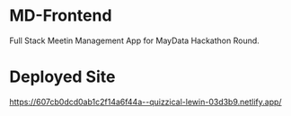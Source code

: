# MD-Frontend
Full Stack Meetin Management App for MayData Hackathon Round.

# Deployed Site
https://607cb0dcd0ab1c2f14a6f44a--quizzical-lewin-03d3b9.netlify.app/
